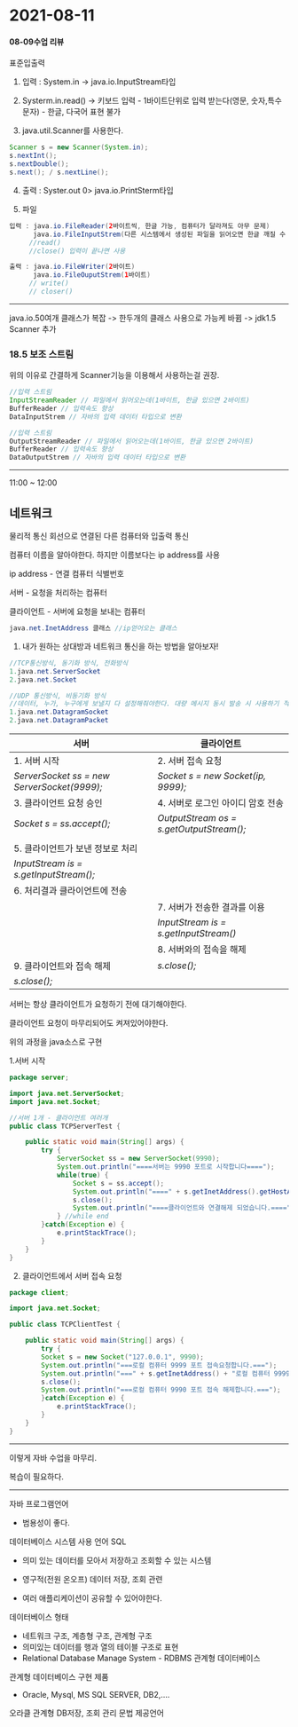 # 2021-08-11



#### 08-09수업 리뷰

표준입출력

1. 입력 : System.in -> java.io.InputStream타입

2. Systerm.in.read() -> 키보드 입력 - 1바이트단위로 입력 받는다(영문, 숫자,특수문자) - 한글, 다국어 표현 불가
3. java.util.Scanner를 사용한다.

```java
Scanner s = new Scanner(System.in);
s.nextInt();
s.nextDouble();
s.next(); / s.nextLine();
```

4. 출력 : Syster.out 0> java.io.PrintSterm타입

5. 파일

```java
입력 : java.io.FileReader(2바이트씩, 한글 가능, 컴퓨터가 달라져도 아무 문제) 
      java.io.FileInputStrem(다른 시스템에서 생성된 파일을 읽어오면 한글 깨질 수 있음)
     //read()
     //close() 입력이 끝나면 사용
```



```java
출력 : java.io.FileWriter(2바이트)
      java.io.FileOuputStrem(1바이트)
     // write()
     // closer()
```



---

java.io.50여개 클래스가 복잡 -> 한두개의 클래스 사용으로 가능케 바뀜 -> jdk1.5 Scanner 추가



### 18.5 보조 스트림

위의 이유로 간결하게 Scanner기능을 이용해서 사용하는걸 권장.

```java
//입력 스트림
InputStreamReader // 파일에서 읽어오는데(1바이트, 한글 있으면 2바이트)
BufferReader // 입력속도 향상
DataInputStrem // 자바의 입력 데이터 타입으로 변환
```



```java
//입력 스트림
OutputStreamReader // 파일에서 읽어오는데(1바이트, 한글 있으면 2바이트)
BufferReader // 입력속도 향상
DataOutputStrem // 자바의 입력 데이터 타입으로 변환
```



---



11:00 ~ 12:00

## 네트워크

물리적 통신 회선으로 연결된 다른 컴퓨터와 입출력 통신



컴퓨터 이름을 알아야한다. 하지만 이름보다는 ip address를 사용

ip address - 연결 컴퓨터 식별번호

서버 - 요청을 처리하는 컴퓨터

클라이언트 - 서버에 요청을 보내는 컴퓨터

```java
java.net.InetAddress 클래스 //ip얻어오는 클래스
```



1. 내가 원하는 상대방과 네트워크 통신을 하는 방법을 알아보자!

```java
//TCP통신방식, 동기화 방식, 전화방식
1.java.net.ServerSocket
2.java.net.Socket

```



```java
//UDP 통신방식, 비동기화 방식
//데이터, 누가, 누구에게 보낼지 다 설정해줘야한다. 대량 메시지 동시 발송 시 사용하기 적합
1.java.net.DatagramSocket
2.java.net.DatagramPacket
```



| 서버                                        | 클라이언트                               |
| ------------------------------------------- | ---------------------------------------- |
| 1. 서버 시작                                | 2. 서버 접속 요청                        |
| *ServerSocket ss = new ServerSocket(9999);* | *Socket s = new Socket(ip, 9999);*       |
| 3. 클라이언트 요청 승인                     | 4. 서버로 로그인 아이디 암호 전송        |
| *Socket s = ss.accept();*                   | *OutputStream os = s.getOutputStream();* |
|                                             |                                          |
| 5. 클라이언트가 보낸 정보로 처리            |                                          |
| *InputStream is = s.getInputStream();*      |                                          |
| 6. 처리결과 클라이언트에 전송               |                                          |
|                                             | 7. 서버가 전송한 결과를 이용             |
|                                             | *InputStream is = s.getInputStream()*    |
|                                             | 8. 서버와의 접속을 해제                  |
| 9. 클라이언트와 접속 해제                   | *s.close();*                             |
| *s.close();*                                |                                          |

서버는 항상 클라이언트가 요청하기 전에 대기해야한다.

클라이언트 요청이 마무리되어도 켜져있어야한다.



위의 과정을 java소스로 구현

1.서버 시작

```java
package server;

import java.net.ServerSocket;
import java.net.Socket;

//서버 1개 - 클라이언트 여러개
public class TCPServerTest {

	public static void main(String[] args) {
		try {
			ServerSocket ss = new ServerSocket(9990);
			System.out.println("====서버는 9990 포트로 시작합니다====");
			while(true) {
				Socket s = ss.accept();
				System.out.println("====" + s.getInetAddress().getHostAddress() +"클라이언트와 연결되었습니다.====");
				s.close();
				System.out.println("====클라이언트와 연결해제 되었습니다.====");
			} //while end		
		}catch(Exception e) {
			e.printStackTrace();
		}
	}
}
```



2. 클라이언트에서 서버 접속 요청

```java
package client;

import java.net.Socket;

public class TCPClientTest {

	public static void main(String[] args) {
		try {
		Socket s = new Socket("127.0.0.1", 9990);
		System.out.println("===로컬 컴퓨터 9999 포트 접속요청합니다.===");
		System.out.println("===" + s.getInetAddress() + "로컬 컴퓨터 9999 포트 접속요청합니다.===");
		s.close();
		System.out.println("===로컬 컴퓨터 9990 포트 접속 해제합니다.===");
		}catch(Exception e) {
			e.printStackTrace();
		}
	}
}

```







---

이렇게 자바 수업을 마무리.

복습이 필요하다.

---

자바 프로그램언어

- 범용성이 좋다.



데이터베이스 시스템 사용 언어 SQL

- 의미 있는 데이터를 모아서 저장하고 조회할 수 있는 시스템

- 영구적(전원 온오프) 데이터 저장, 조회 관련

- 여러 애플리케이션이 공유할 수 있어야한다.

  

데이터베이스 형태

- 네트워크 구조, 계층형 구조, 관계형 구조
- 의미있는 데이터를 행과 열의 테이블 구조로 표현
- Relational Database  Manage System - RDBMS 관계형 데이터베이스



관계형 데이터베이스 구현 제품

- Oracle, Mysql, MS SQL SERVER, DB2,....

  

오라클 관계형 DB저장, 조회 관리 문법 제공언어

